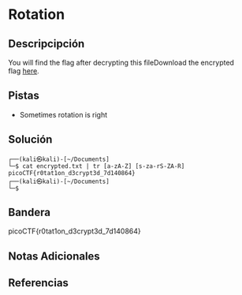 # Rotation
## Descripcipción
You will find the flag after decrypting this fileDownload the encrypted flag [here](https://artifacts.picoctf.net/c/391/encrypted.txt).
## Pistas
- Sometimes rotation is right
## Solución
```
┌──(kali㉿kali)-[~/Documents]
└─$ cat encrypted.txt | tr [a-zA-Z] [s-za-rS-ZA-R]
picoCTF{r0tat1on_d3crypt3d_7d140864}
┌──(kali㉿kali)-[~/Documents]
└─$
```
## Bandera
picoCTF{r0tat1on_d3crypt3d_7d140864}
## Notas Adicionales
## Referencias
